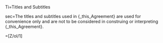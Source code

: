Ti=Titles and Subtitles

sec=The titles and subtitles used in {_this_Agreement} are used for convenience only and are not to be considered in construing or interpreting {_this_Agreement}.

=[Z/ol/1]
